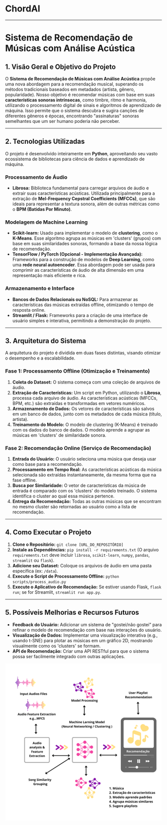 # ChordAI

---

# Sistema de Recomendação de Músicas com Análise Acústica

## 1. Visão Geral e Objetivo do Projeto

O **Sistema de Recomendação de Músicas com Análise Acústica** propõe uma nova abordagem para a recomendação musical, superando os métodos tradicionais baseados em metadados (artista, gênero, popularidade). Nosso objetivo é recomendar músicas com base em suas **características sonoras intrínsecas**, como timbre, ritmo e harmonia, utilizando o processamento digital de sinais e algoritmos de aprendizado de máquina. Isso permite que o sistema descubra e sugira canções de diferentes gêneros e épocas, encontrando "assinaturas" sonoras semelhantes que um ser humano poderia não perceber.

---

## 2. Tecnologias Utilizadas

O projeto é desenvolvido inteiramente em **Python**, aproveitando seu vasto ecossistema de bibliotecas para ciência de dados e aprendizado de máquina.

### Processamento de Áudio
* **Librosa:** Biblioteca fundamental para carregar arquivos de áudio e extrair suas características acústicas. Utilizada principalmente para a extração de **Mel-Frequency Cepstral Coefficients (MFCCs)**, que são ideais para representar a textura sonora, além de outras métricas como o **BPM (Batidas Por Minuto)**.

### Modelagem de Machine Learning
* **Scikit-learn:** Usado para implementar o modelo de **clustering**, como o **K-Means**. Esse algoritmo agrupa as músicas em 'clusters' (grupos) com base em suas similaridades sonoras, formando a base da nossa lógica de recomendação.
* **TensorFlow / PyTorch (Opcional - Implementação Avançada):** Frameworks para a construção de modelos de **Deep Learning**, como uma **rede neural autoencoder**. Essa abordagem pode ser usada para comprimir as características de áudio de alta dimensão em uma representação mais eficiente e rica.

### Armazenamento e Interface
* **Bancos de Dados Relacionais ou NoSQL:** Para armazenar as características das músicas extraídas offline, otimizando o tempo de resposta online.
* **Streamlit / Flask:** Frameworks para a criação de uma interface de usuário simples e interativa, permitindo a demonstração do projeto.

---

## 3. Arquitetura do Sistema

A arquitetura do projeto é dividida em duas fases distintas, visando otimizar o desempenho e a escalabilidade.

### Fase 1: Processamento Offline (Otimização e Treinamento)
1.  **Coleta do Dataset:** O sistema começa com uma coleção de arquivos de áudio.
2.  **Extração de Características:** Um script em Python, utilizando o **Librosa**, processa cada arquivo de áudio. As características acústicas (MFCCs, BPM, etc.) são extraídas e transformadas em vetores numéricos.
3.  **Armazenamento de Dados:** Os vetores de características são salvos em um banco de dados, junto com os metadados de cada música (título, artista).
4.  **Treinamento do Modelo:** O modelo de clustering (K-Means) é treinado com os dados do banco de dados. O modelo aprende a agrupar as músicas em 'clusters' de similaridade sonora.

### Fase 2: Recomendação Online (Serviço de Recomendação)
1.  **Entrada do Usuário:** O usuário seleciona uma música que deseja usar como base para a recomendação.
2.  **Processamento em Tempo Real:** As características acústicas da música selecionada são extraídas instantaneamente, da mesma forma que na fase offline.
3.  **Busca por Similaridade:** O vetor de características da música de entrada é comparado com os 'clusters' do modelo treinado. O sistema identifica o cluster ao qual essa música pertence.
4.  **Entrega da Recomendação:** Todas as outras músicas que se encontram no mesmo cluster são retornadas ao usuário como a lista de recomendação.

---

## 4. Como Executar o Projeto

1.  **Clone o Repositório:** `git clone [URL_DO_REPOSITÓRIO]`
2.  **Instale as Dependências:** `pip install -r requirements.txt` (O arquivo `requirements.txt` deve incluir `librosa`, `scikit-learn`, `numpy`, `pandas`, `streamlit` ou `flask`).
3.  **Adicione seu Dataset:** Coloque os arquivos de áudio em uma pasta específica (ex: `/data`).
4.  **Execute o Script de Processamento Offline:** `python scripts/process_audio.py`
5.  **Execute o Aplicativo de Recomendação:** Se estiver usando Flask, `flask run`; se for Streamlit, `streamlit run app.py`.

---

## 5. Possíveis Melhorias e Recursos Futuros

* **Feedback do Usuário:** Adicionar um sistema de "gostei/não gostei" para refinar o modelo de recomendação com base nas interações do usuário.
* **Visualização de Dados:** Implementar uma visualização interativa (e.g., usando t-SNE) para plotar as músicas em um gráfico 2D, mostrando visualmente como os 'clusters' se formam.
* **API de Recomendação:** Criar uma API RESTful para que o sistema possa ser facilmente integrado com outras aplicações.

![alt text](image-1.png)
